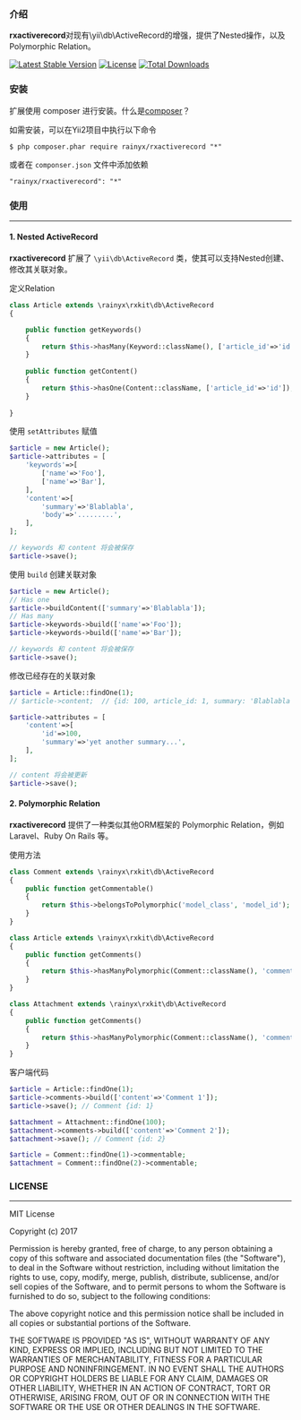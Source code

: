 ### 介绍 ###

**rxactiverecord**对现有\yii\db\ActiveRecord的增强，提供了Nested操作，以及Polymorphic Relation。

[![Latest Stable Version](https://poser.pugx.org/rainyx/rxactiverecord/v/stable)](https://packagist.org/packages/rainyx/rxactiverecord)
[![License](https://poser.pugx.org/rainyx/rxactiverecord/license)](https://packagist.org/packages/rainyx/rxactiverecord)
[![Total Downloads](https://poser.pugx.org/rainyx/rxactiverecord/downloads)](https://packagist.org/packages/rainyx/rxactiverecord)

### 安装 ###
扩展使用 composer 进行安装。什么是[composer](http://getcomposer.org/download/)？

如需安装，可以在Yii2项目中执行以下命令
```
$ php composer.phar require rainyx/rxactiverecord "*"
```

或者在 `componser.json` 文件中添加依赖

```
"rainyx/rxactiverecord": "*"
```

### 使用 ###
----------

#### 1. Nested ActiveRecord ####
**rxactiverecord** 扩展了 `\yii\db\ActiveRecord` 类，使其可以支持Nested创建、修改其关联对象。

定义Relation
```php
class Article extends \rainyx\rxkit\db\ActiveRecord 
{

    public function getKeywords() 
    {
        return $this->hasMany(Keyword::className(), ['article_id'=>'id']);
    }
    
    public function getContent()
    {
        return $this->hasOne(Content::className, ['article_id'=>'id']);
    }
    
}
```

使用 `setAttributes` 赋值
```php
$article = new Article();
$article->attributes = [
    'keywords'=>[
        ['name'=>'Foo'],
        ['name'=>'Bar'],
    ],
    'content'=>[
        'summary'=>'Blablabla',
        'body'=>'.........',
    ],
];

// keywords 和 content 将会被保存
$article->save();

```

使用 `build` 创建关联对象

```php
$article = new Article();
// Has one
$article->buildContent(['summary'=>'Blablabla']);
// Has many
$article->keywords->build(['name'=>'Foo']);
$article->keywords->build(['name'=>'Bar']);

// keywords 和 content 将会被保存
$article->save();
```

修改已经存在的关联对象

```php
$article = Article::findOne(1);
// $article->content;  // {id: 100, article_id: 1, summary: 'Blablabla'}

$article->attributes = [
    'content'=>[
        'id'=>100,
        'summary'=>'yet another summary...',
    ],
];

// content 将会被更新
$article->save();
```

#### 2. Polymorphic Relation ####

**rxactiverecord** 提供了一种类似其他ORM框架的 Polymorphic Relation，例如Laravel、Ruby On Rails 等。

使用方法

```php
class Comment extends \rainyx\rxkit\db\ActiveRecord 
{
    public function getCommentable()
    {
        return $this->belongsToPolymorphic('model_class', 'model_id');
    }
} 

class Article extends \rainyx\rxkit\db\ActiveRecord 
{
    public function getComments()
    {
        return $this->hasManyPolymorphic(Comment::className(), 'commentable');
    }
}

class Attachment extends \rainyx\rxkit\db\ActiveRecord 
{
    public function getComments()
    {
        return $this->hasManyPolymorphic(Comment::className(), 'commentable');
    }
}

```

客户端代码

```php
$article = Article::findOne(1);
$article->comments->build(['content'=>'Comment 1']); 
$article->save(); // Comment {id: 1}

$attachment = Attachment::findOne(100);
$attachment->comments->build(['content'=>'Comment 2']); 
$attachment->save(); // Comment {id: 2}

$article = Comment::findOne(1)->commentable;
$attachment = Comment::findOne(2)->commentable;

```

### LICENSE ###
----------

MIT License

Copyright (c) 2017 

Permission is hereby granted, free of charge, to any person obtaining a copy
of this software and associated documentation files (the "Software"), to deal
in the Software without restriction, including without limitation the rights
to use, copy, modify, merge, publish, distribute, sublicense, and/or sell
copies of the Software, and to permit persons to whom the Software is
furnished to do so, subject to the following conditions:

The above copyright notice and this permission notice shall be included in all
copies or substantial portions of the Software.

THE SOFTWARE IS PROVIDED "AS IS", WITHOUT WARRANTY OF ANY KIND, EXPRESS OR
IMPLIED, INCLUDING BUT NOT LIMITED TO THE WARRANTIES OF MERCHANTABILITY,
FITNESS FOR A PARTICULAR PURPOSE AND NONINFRINGEMENT. IN NO EVENT SHALL THE
AUTHORS OR COPYRIGHT HOLDERS BE LIABLE FOR ANY CLAIM, DAMAGES OR OTHER
LIABILITY, WHETHER IN AN ACTION OF CONTRACT, TORT OR OTHERWISE, ARISING FROM,
OUT OF OR IN CONNECTION WITH THE SOFTWARE OR THE USE OR OTHER DEALINGS IN THE
SOFTWARE.
